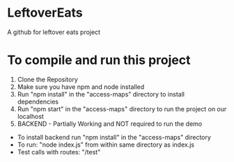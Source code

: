 # LeftoverEats
A github for leftover eats project

# To compile and run this project
1) Clone the Repository
2) Make sure you have npm and node installed
3) Run "npm install" in the "access-maps" directory to install dependencies
4) Run "npm start" in the "access-maps" directory to run the project on our localhost
5) BACKEND - Partially Working and NOT required to run the demo
- To install backend run "npm install" in the "access-maps" directory
- To run: "node index.js" from within same directory as index.js
- Test calls with routes: "/test"


